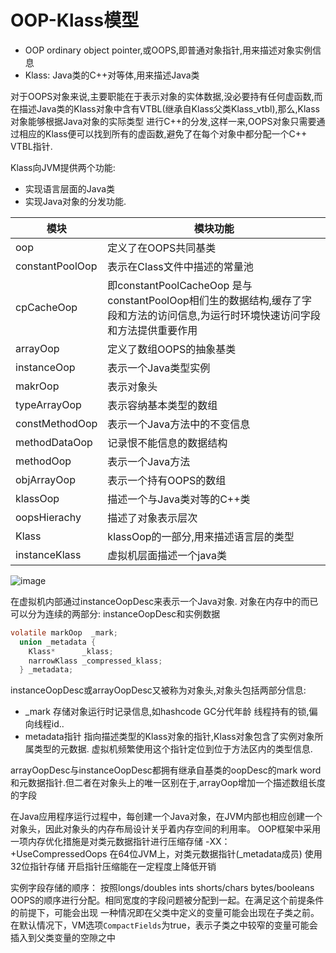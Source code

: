 # OOP-Klass模型

- OOP ordinary object pointer,或OOPS,即普通对象指针,用来描述对象实例信息
- Klass: Java类的C++对等体,用来描述Java类

对于OOPS对象来说,主要职能在于表示对象的实体数据,没必要持有任何虚函数,而在描述Java类的Klass对象中含有VTBL(继承自Klass父类Klass_vtbl),那么,Klass对象能够根据Java对象的实际类型
进行C++的分发,这样一来,OOPS对象只需要通过相应的Klass便可以找到所有的虚函数,避免了在每个对象中都分配一个C++ VTBL指针. <br/>

Klass向JVM提供两个功能:
  - 实现语言层面的Java类
  - 实现Java对象的分发功能.

|模块|模块功能|
|--|--|
|oop|定义了在OOPS共同基类|
|constantPoolOop|表示在Class文件中描述的常量池|
|cpCacheOop|即constantPoolCacheOop 是与constantPoolOop相们生的数据结构,缓存了字段和方法的访问信息,为运行时环境快速访问字段和方法提供重要作用|
|arrayOop|定义了数组OOPS的抽象基类|
|instanceOop|表示一个Java类型实例|
|makrOop|表示对象头|
|typeArrayOop|表示容纳基本类型的数组|
|constMethodOop|表示一个Java方法中的不变信息|
|methodDataOop|记录恨不能信息的数据结构|
|methodOop|表示一个Java方法|
|objArrayOop|表示一个持有OOPS的数组|
|klassOop|描述一个与Java类对等的C++类|
|oopsHierachy|描述了对象表示层次|
|Klass|klassOop的一部分,用来描述语言层的类型|
|instanceKlass|虚拟机层面描述一个java类|

![image](https://user-images.githubusercontent.com/26846402/130542414-0cec51a2-b741-4998-8283-c612735396a9.png)

在虚拟机内部通过instanceOopDesc来表示一个Java对象. 对象在内存中的而已可以分为连续的两部分: instanceOopDesc和实例数据
```c
volatile markOop  _mark;
  union _metadata {
    Klass*      _klass;
    narrowKlass _compressed_klass;
  } _metadata;
```
instanceOopDesc或arrayOopDesc又被称为对象头,对象头包括两部分信息:
- _mark 存储对象运行时记录信息,如hashcode GC分代年龄 线程持有的锁,偏向线程id..
- metadata指针 指向描述类型的Klass对象的指针,Klass对象包含了实例对象所属类型的元数据. 虚拟机频繁使用这个指针定位到位于方法区内的类型信息.

arrayOopDesc与instanceOopDesc都拥有继承自基类的oopDesc的mark word和元数据指针.但二者在对象头上的唯一区别在于,arrayOop增加一个描述数组长度的字段

在Java应用程序运行过程中，每创建一个Java对象，在JVM内部也相应创建一个对象头，因此对象头的内存布局设计关乎着内存空间的利用率。
OOP框架中采用一项内存优化措施是对类元数据指针进行压缩存储
-XX：+UseCompressedOops 在64位JVM上，对类元数据指针(_metadata成员) 使用32位指针存储
开启指针压缩能在一定程度上降低开销

实例字段存储的顺序： 
按照longs/doubles ints shorts/chars bytes/booleans OOPS的顺序进行分配。相同宽度的字段问题被分配到一起。在满足这个前提条件的前提下，可能会出现
一种情况即在父类中定义的变量可能会出现在子类之前。在默认情况下，VM选项`CompactFields`为true，表示子类之中较窄的变量可能会插入到父类变量的空隙之中

